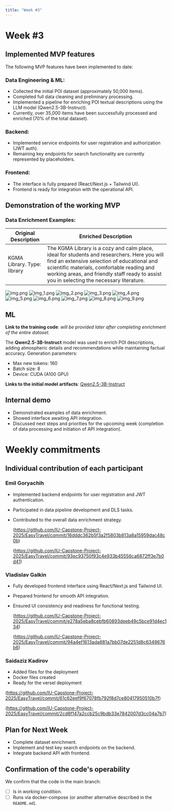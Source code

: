 ```yaml
---
title: "Week #3"
---
```


# **Week #3**

## Implemented MVP features

The following MVP features have been implemented to date:

### Data Engineering & ML:

* Collected the initial POI dataset (approximately 50,000 items).
* Completed full data cleaning and preliminary processing.
* Implemented a pipeline for enriching POI textual descriptions using the LLM model (Qwen2.5-3B-Instruct).
* Currently, over 35,000 items have been successfully processed and enriched (70% of the total dataset).

### Backend:

* Implemented service endpoints for user registration and authorization (JWT auth).
* Remaining key endpoints for search functionality are currently represented by placeholders.

### Frontend:

* The interface is fully prepared (React/Next.js + Tailwind UI).
* Frontend is ready for integration with the operational API.


## Demonstration of the working MVP

### Data Enrichment Examples:

| Original Description        | Enriched Description                                                                                                                                                                                                                                                                  |
| --------------------------- | ------------------------------------------------------------------------------------------------------------------------------------------------------------------------------------------------------------------------------------------------------------------------------------- |
| KGMA Library. Type: library | The KGMA Library is a cozy and calm place, ideal for students and researchers. Here you will find an extensive selection of educational and scientific materials, comfortable reading and working areas, and friendly staff ready to assist you in selecting the necessary literature.|

![img.png](https://raw.githubusercontent.com/EmilGoryachih/ReportImages/main/img.png)
![img_1.png](https://raw.githubusercontent.com/EmilGoryachih/ReportImages/main/img_1.png)
![img_2.png](https://raw.githubusercontent.com/EmilGoryachih/ReportImages/main/img_2.png)
![img_3.png](https://raw.githubusercontent.com/EmilGoryachih/ReportImages/main/img_3.png)
![img_4.png](https://raw.githubusercontent.com/EmilGoryachih/ReportImages/main/img_4.png)
![img_5.png](https://raw.githubusercontent.com/EmilGoryachih/ReportImages/main/img_5.png)
![img_6.png](https://raw.githubusercontent.com/EmilGoryachih/ReportImages/main/img_6.png)
![img_7.png](https://raw.githubusercontent.com/EmilGoryachih/ReportImages/main/img_7.png)
![img_8.png](https://raw.githubusercontent.com/EmilGoryachih/ReportImages/main/img_8.png)
![img_9.png](https://raw.githubusercontent.com/EmilGoryachih/ReportImages/main/img_9.png)

## ML

**Link to the training code**: *will be provided later after completing enrichment of the entire dataset.*

The **Qwen2.5-3B-Instruct** model was used to enrich POI descriptions, adding atmospheric details and recommendations while maintaining factual accuracy. Generation parameters:

* Max new tokens: 160
* Batch size: 8
* Device: CUDA (A100 GPU)

**Links to the initial model artifacts**: [Qwen2.5-3B-Instruct](https://huggingface.co/Qwen/Qwen2.5-3B-Instruct)

## Internal demo

* Demonstrated examples of data enrichment.
* Showed interface awaiting API integration.
* Discussed next steps and priorities for the upcoming week (completion of data processing and initiation of API integration).

# Weekly commitments

## Individual contribution of each participant

### Emil Goryachih

 - Implemented backend endpoints for user registration and JWT authentication.
 - Participated in data pipeline development and DLS tasks.
 - Contributed to the overall data enrichment strategy.

   (https://github.com/IU-Capstone-Project-2025/EasyTravel/commit/16dddc362b5f3a2f5803b813a8a15959dac48c0b)

   (https://github.com/IU-Capstone-Project-2025/EasyTravel/commit/93ec93750f93c4e933b45556ca6872ff3e7b0d41)

### Vladislav Galkin

 - Fully developed frontend interface using React/Next.js and Tailwind UI.
 - Prepared frontend for smooth API integration.
 - Ensured UI consistency and readiness for functional testing.

   (https://github.com/IU-Capstone-Project-2025/EasyTravel/commit/e278a5eba8cebfb60893deeb49c5bce91d4ec134)

   (https://github.com/IU-Capstone-Project-2025/EasyTravel/commit/94a4ef1613ada681a7bb07de2251d8c6349676b6)


### Saidaziz Kadirov 
   - Added files for the deployment
   - Docker files created
   - Ready for the versel deployment

   (https://github.com/IU-Capstone-Project-2025/EasyTravel/commit/61c62eef9f67078fb792f8d7ce80417950510b7f)

   (https://github.com/IU-Capstone-Project-2025/EasyTravel/commit/2cd8f147a2ccb25c9bdb33e7842007d3cc04a7b7)

## Plan for Next Week

* Complete dataset enrichment.
* Implement and test key search endpoints on the backend.
* Integrate backend API with frontend.

## Confirmation of the code's operability

We confirm that the code in the main branch:

* [ ] Is in working condition.
* [ ] Runs via docker-compose (or another alternative described in the `README.md`).

